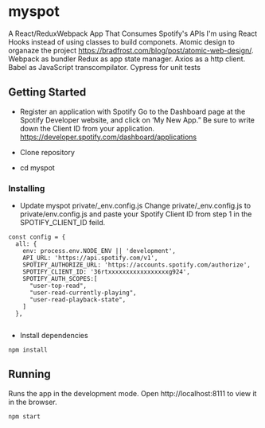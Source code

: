 # myspot

A React/ReduxWebpack App That Consumes Spotify's APIs
I'm using React Hooks instead of using classes to build componets.
Atomic design to organaze the project https://bradfrost.com/blog/post/atomic-web-design/.
Webpack as bundler
Redux as app state manager.
Axios as a http client.
Babel as JavaScript transcompilator.
Cypress for unit tests 

## Getting Started

- Register an application with Spotify
Go to the Dashboard page at the Spotify Developer website, and click on ‘My New App.” Be sure to write down the Client ID from your application.
https://developer.spotify.com/dashboard/applications

- Clone repository

- cd myspot

### Installing

-  Update myspot private/_env.config.js
Change private/_env.config.js to private/env.config.js and paste your Spotify Client ID from step 1 in the SPOTIFY_CLIENT_ID feild.
```
const config = {
  all: {
    env: process.env.NODE_ENV || 'development',
    API_URL: 'https://api.spotify.com/v1',
    SPOTIFY_AUTHORIZE_URL: 'https://accounts.spotify.com/authorize',
    SPOTIFY_CLIENT_ID: '36rtxxxxxxxxxxxxxxxxxg924',
    SPOTIFY_AUTH_SCOPES:[
      "user-top-read",
      "user-read-currently-playing",
      "user-read-playback-state",
    ]
  },
  
```
- Install dependencies

```
npm install
```

## Running

Runs the app in the development mode.
Open http://localhost:8111 to view it in the browser.

```
npm start
```



